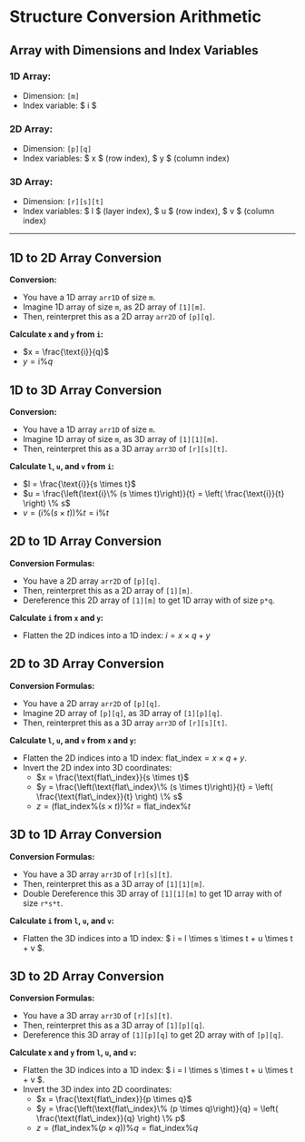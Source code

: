 # Structure Conversion Arithmetic

## Array with Dimensions and Index Variables

### 1D Array:

- Dimension: `[m]`
- Index variable: $ i $

### 2D Array:

- Dimension: `[p][q]`
- Index variables: $ x $ (row index), $ y $ (column index)

### 3D Array:

- Dimension: `[r][s][t]`
- Index variables: $ l $ (layer index), $ u $ (row index), $ v $ (column index)

---

## 1D to 2D Array Conversion

**Conversion:**

- You have a 1D array `arr1D` of size `m`.
- Imagine 1D array of size `m`, as 2D array of `[1][m]`.
- Then, reinterpret this as a 2D array `arr2D` of `[p][q]`.

**Calculate `x` and `y` from `i`:**

- $x = \frac{\text{i}}{q}$
- $y = \text{i} \% q$

## 1D to 3D Array Conversion

**Conversion:**

- You have a 1D array `arr1D` of size `m`.
- Imagine 1D array of size `m`, as 3D array of `[1][1][m]`.
- Then, reinterpret this as a 3D array `arr3D` of `[r][s][t]`.

**Calculate `l`, `u`, and `v` from `i`:**

- $l = \frac{\text{i}}{s \times t}$
- $u = \frac{\left(\text{i}\% (s \times t)\right)}{t} = \left( \frac{\text{i}}{t} \right) \% s$
- $v = \left(\text{i}\% (s \times t)\right) \% t = \text{i} \% t$

## 2D to 1D Array Conversion

**Conversion Formulas:**

- You have a 2D array `arr2D` of `[p][q]`.
- Then, reinterpret this as a 2D array of `[1][m]`.
- Dereference this 2D array of `[1][m]` to get 1D array with of size `p*q`.

**Calculate `i` from `x` and `y`:**

- Flatten the 2D indices into a 1D index: $i = x \times q + y$

## 2D to 3D Array Conversion

**Conversion Formulas:**

- You have a 2D array `arr2D` of `[p][q]`.
- Imagine 2D array of `[p][q]`, as 3D array of `[1][p][q]`.
- Then, reinterpret this as a 3D array `arr3D` of `[r][s][t]`.

**Calculate `l`, `u`, and `v` from `x` and `y`:**

- Flatten the 2D indices into a 1D index: $\text{flat\_index} = x \times q + y$.
- Invert the 2D index into 3D coordinates:
  - $x = \frac{\text{flat\_index}}{s \times t}$
  - $y = \frac{\left(\text{flat\_index}\% (s \times t)\right)}{t} = \left( \frac{\text{flat\_index}}{t} \right) \% s$
  - $z = \left(\text{flat\_index}\% (s \times t)\right) \% t = \text{flat\_index} \% t$

## 3D to 1D Array Conversion

**Conversion Formulas:**

- You have a 3D array `arr3D` of `[r][s][t]`.
- Then, reinterpret this as a 3D array of `[1][1][m]`.
- Double Dereference this 3D array of `[1][1][m]` to get 1D array with of size `r*s*t`.

**Calculate `i` from `l`, `u`, and `v`:**

- Flatten the 3D indices into a 1D index: $ i = l \times s \times t + u \times t + v $.

## 3D to 2D Array Conversion

**Conversion Formulas:**

- You have a 3D array `arr3D` of `[r][s][t]`.
- Then, reinterpret this as a 3D array of `[1][p][q]`.
- Dereference this 3D array of `[1][p][q]` to get 2D array with of `[p][q]`.

**Calculate `x` and `y` from `l`, `u`, and `v`:**

- Flatten the 3D indices into a 1D index: $ i = l \times s \times t + u \times t + v $.
- Invert the 3D index into 2D coordinates:
  - $x = \frac{\text{flat\_index}}{p \times q}$
  - $y = \frac{\left(\text{flat\_index}\% (p \times q)\right)}{q} = \left( \frac{\text{flat\_index}}{q} \right) \% p$
  - $z = \left(\text{flat\_index}\% (p \times q)\right) \% q = \text{flat\_index} \% q$
